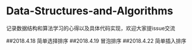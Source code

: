 # Data-Structures-and-Algorithms

记录数据结构和算法学习的心得以及具体代码实现，欢迎大家提issue交流

##2018.4.18 简单选择排序
##2018.4.19 冒泡排序
##2018.4.22 简单插入排序
